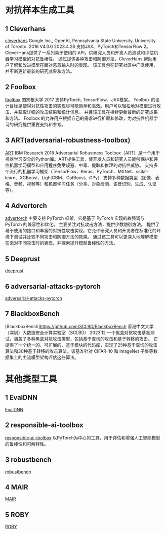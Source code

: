 # 对抗样本生成工具
## 1 Cleverhans
[cleverhans](https://github.com/tensorflow/cleverhans)
Google Inc., OpenAI, Pennsylvania State University, University of Toronto. 2016
V4.0.0 2023.4.26
支持JAX、PyTorch和TensorFlow 2。
CleverHans提供了一系列易于使用的 API，供研究人员和开发人员测试和评估机器学习模型的对抗鲁棒性。
通过提供各种攻击和防御方法，CleverHans 帮助用户了解和改进模型在面对恶意输入时的表现。
该工具包在研究社区中广泛使用，并不断更新最新的研究成果和方法。

## 2 Foolbox
[foolbox](https://github.com/bethgelab/foolbox)
图宾根大学 2017
支持PyTorch, TensorFlow，JAX框架。
Foolbox 的设计目标是使得对抗性攻击的实现尽可能简单和高效。用户可以轻松地对模型进行攻击，并获取详细的攻击结果和统计信息。
并且该工具在持续更新最新的研究成果和方法。
Foolbox 的允许用户根据自己的需求进行扩展和修改，为对抗性机器学习的研究提供重要支持和参考。

## 3 ART(adversarial-robustness-toolbox)
[ART](https://github.com/IBM/adversarial-robustness-toolbox)
IBM Research 2018
Adversarial Robustness Toolbox（ART）是一个用于机器学习安全的Python库。ART提供工具，使开发人员和研究人员能够保护和评估机器学习模型和应用程序免受规避、中毒、提取和推理的对抗性威胁。
支持多个流行的机器学习框架（TensorFlow、Keras、PyTorch、MXNet、scikit-learn、XGBoost、LightGBM、CatBoost、GPy）
支持多种数据类型（图像、表格、音频、视频等）和机器学习任务（分类、对象检测、语音识别、生成、认证等）。

## 4 Advertorch
[advertorch](https://github.com/BorealisAI/advertorch)
主要支持 PyTorch 框架，它是基于 PyTorch 实现的故强调与 PyTorch 的兼容性和优化。
主要关注对抗攻击方法，提供少数防御方法。
提供了易于使用的接口和丰富的对抗性攻击实现。它允许研究人员和开发者在标准化的环境下测试并比较不同攻击和防御方法的效果。
通过该工具可以更深入地理解模型在面对不同攻击时的表现，并探索提升模型鲁棒性的方法。

## 5 Deeprust
[deeprust](https://github.com/DSE-MSU/DeepRobust)

## 6 adversarial-attacks-pytorch
[adversarial-attacks-pytorch](https://github.com/Harry24k/adversarial-attacks-pytorch)

## 7 BlackboxBench
[BlackboxBench]https://github.com/SCLBD/BlackboxBench
香港中文大学（深圳）大数据安全计算实验室（SCLBD） 2023.12
一个黑盒对抗攻击基准测试，涵盖了多种黑盒对抗攻击类型，包括基于查询的攻击和基于转移的攻击。
它提供了一个统一的、可扩展的、基于模块的代码库，实现了25种基于查询的攻击算法和30种基于转移的攻击算法。该基准针对 CIFAR-10 和 ImageNet 子集等数据集上的主流模型架构评估这些算法。

# 其他类型工具
## 1 EvalDNN
[EvalDNN](https://github.com/yqtianust/EvalDNN)

## 2 responsible-ai-toolbox
[responsible-ai-toolbox](https://github.com/mit-ll-responsible-ai/responsible-ai-toolbox)
以PyTorch为中心的工具，用于评估和增强人工智能模型的鲁棒性和可解释性。

## 3 robustbench
[robustbench](https://github.com/RobustBench/robustbench)

## 4 MAIR
[MAIR](https://github.com/Harry24k/MAIR)

## 5 ROBY
[ROBY](https://github.com/fmselab/roby)
